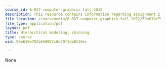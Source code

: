 ```yaml
---
course_id: 6-837-computer-graphics-fall-2012
description: This resource contains information regarding assignment 2.
file_location: /coursemedia/6-837-computer-graphics-fall-2012/59e619e792b658927c8e79f3ab0116ec_MIT6_837F12_assn2.pdf
file_type: application/pdf
layout: pdf
title: Hierarchical modeling, skinning
type: course
uid: 59e619e792b658927c8e79f3ab0116ec

---
```

None